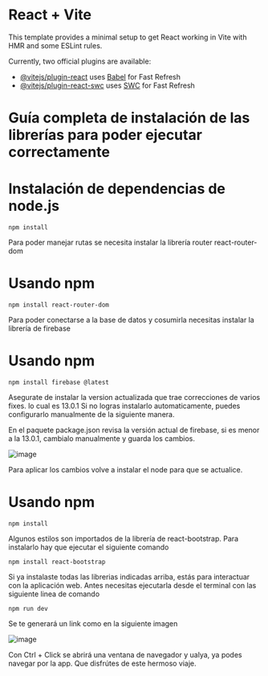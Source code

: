 # React + Vite

This template provides a minimal setup to get React working in Vite with HMR and some ESLint rules.

Currently, two official plugins are available:

- [@vitejs/plugin-react](https://github.com/vitejs/vite-plugin-react/blob/main/packages/plugin-react/README.md) uses [Babel](https://babeljs.io/) for Fast Refresh
- [@vitejs/plugin-react-swc](https://github.com/vitejs/vite-plugin-react-swc) uses [SWC](https://swc.rs/) for Fast Refresh

# Guía completa de instalación de las librerías para poder ejecutar correctamente

# Instalación de dependencias de node.js
 
    npm install

Para poder manejar rutas se necesita instalar la librería router react-router-dom

# Usando npm 

    npm install react-router-dom

Para poder conectarse a la base de datos y cosumirla necesitas instalar la librería de firebase

# Usando npm

    npm install firebase @latest 

  Asegurate de instalar la version actualizada que trae correcciones de varios fixes. lo cual es 13.0.1
Si no logras instalarlo automaticamente, puedes configurarlo manualmente de la siguiente manera.

En el paquete package.json revisa la versión actual de firebase, si es menor a la 13.0.1, cambialo manualmente y guarda los cambios. 

   ![image](https://github.com/user-attachments/assets/ac79ef35-aed1-48e6-816d-de7d21e707eb)

Para aplicar los cambios volve a instalar el node para que se actualice.

# Usando npm

    npm install

 Algunos estilos son importados de la librería de react-bootstrap.
 Para instalarlo hay que ejecutar el siguiente comando

    npm install react-bootstrap

Si ya instalaste todas las librerias indicadas arriba, estás para interactuar con la aplicación web.
Antes necesitas ejecutarla desde el terminal con las siguiente linea de comando

    npm run dev
Se te generará un link como en la siguiente imagen

![image](https://github.com/user-attachments/assets/5e391ea6-c019-492f-8b16-c5e5866fbb85)

Con Ctrl + Click se abrirá una ventana de navegador y ualya, ya podes navegar por la app.
Que disfrútes de este hermoso viaje.

